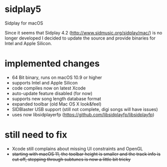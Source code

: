 # sidplay5
Sidplay for macOS

Since it seems that Sidplay 4.2 (http://www.sidmusic.org/sidplay/mac/) is no longer developed I decided to update the source and provide binaries for Intel and Apple Silicon. 

# implemented changes
* 64 Bit binary, runs on macOS 10.9 or higher
* supports Intel and Apple Silicon
* code compiles now on latest Xcode
* auto-update feature disabled (for now)
* supports new song length database format
* expanded toolbar (old Mac OS X look&feel)
* SIDBlaster USB support (still not complete, digi songs will have issues)
* uses now libsidplayerfp (https://github.com/libsidplayfp/libsidplayfp)

# still need to fix
* Xcode still complains about missing UI constraints and OpenGL
* ~~starting with macOS 11, the toolbar height is smaller and the track info is cut off, stepping through subtunes is now a little bit tricky~~

